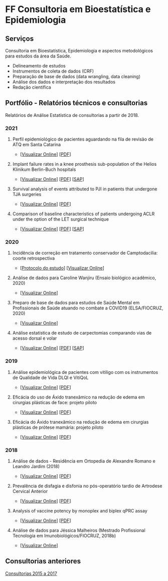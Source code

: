 # FF Consultoria em Bioestatística e Epidemiologia

## Serviços

Consultoria em Bioestatística, Epidemiologia e aspectos metodológicos para estudos da área da Saúde.

- Delineamento de estudos
- Instrumentos de coleta de dados (CRF)
- Preparação de base de dados (data wrangling, data cleaning)
- Análise dos dados e interpretação dos resultados
- Redação científica

## Portfólio - Relatórios técnicos e consultorias

Relatórios de Análise Estatística de consultorias a partir de 2018.
<!-- Em algumas consultorias a interpretação dos resultados foi comunicada em reunião, sem a emissão de relatório formal. -->
<!-- Nesses casos, o link mostra apenas os resultados brutos (tabelas e figuras). -->

<!-- 1. title -->
<!--     - [[Visualizar Online]()] -->
<!--     [[PDF]()] -->
<!--     [[SAP]()] -->


### 2021

1. Perfil epidemiológico de pacientes aguardando na fila de revisão de ATQ em Santa Catarina
   - [[Visualizar Online](https://github.com/philsf-biostat/analise_dados_FP_2021a/blob/main/report/analise_dados_FP_2021a-v01.md)]
   [[PDF](https://github.com/philsf-biostat/analise_dados_FP_2021a/blob/main/report/analise_dados_FP_2021a-v01.pdf?raw=true)]

1. Implant failure rates in a knee prosthesis sub-population of the Helios Klinikum Berlin-Buch hospitals
    - [[Visualizar Online](https://github.com/philsf-biostat/analise_dados_JF_2021/blob/main/report/analise_dados_JF_2021-v02.md)]
    [[PDF](https://github.com/philsf-biostat/analise_dados_JF_2021/blob/main/report/analise_dados_JF_2021-v02.pdf?raw=true)]
    [[SAP](https://github.com/philsf-biostat/analise_dados_JF_2021/blob/main/report/SAP_analise_dados_JF_2021-v01.pdf?raw=true)]

1. Survival analysis of events attributed to PJI in patients that undergone TJA surgeries
    - [[Visualizar Online](https://github.com/philsf-biostat/analise_dados_LT_2021/blob/master/report/analise_dados_LT_2021-v01.md)]
    [[PDF](https://github.com/philsf-biostat/analise_dados_LT_2021/blob/master/report/analise_dados_LT_2021-v01.pdf?raw=true)]

1. Comparison of baseline characteristics of patients undergoing ACLR under the option of the LET surgical technique
    - [[Visualizar Online](https://github.com/philsf-biostat/SAR-2021-004-TV/blob/main/report/SAR-2021-004-TV-v01.md)]
    [[PDF](https://github.com/philsf-biostat/SAR-2021-004-TV/blob/main/report/SAR-2021-004-TV-v01.pdf?raw=true)]
    [[SAP](https://github.com/philsf-biostat/SAR-2021-004-TV/blob/main/report/SAP-2021-004-TV-v01.pdf?raw=true)]


### 2020

1. Incidência de correção em tratamento conservador de Camptodacilia: coorte retrospectiva
    - [[Protocolo do estudo](https://docs.google.com/document/d/1zP3gHyTGvFkuKGh59t9Mqt87xMId9_UE/export?format=pdf)]
    [[Visualizar Online](https://github.com/philsf-biostat/analise_dados_MC_2020)]

1. Análise de dados para Caroline Wanjiru (Ensaio biológico acadêmico, 2020)
    - [[Visualizar Online](https://github.com/philsf-biostat/analise_dados_CW_2020)]

1. Preparo de base de dados para estudos de Saúde Mental em Profissionais de Saúde atuando no combate a COVID19 (ELSA/FIOCRUZ, 2020)
    - [[Visualizar Online](https://github.com/philsf/dataclean-SMPS-covid19)]

1. Análise estatística de estudo de carpectomias comparando vias de acesso dorsal e volar
    - [[Visualizar Online](https://github.com/philsf-biostat/analise_dados_DM_2020/blob/master/report/analise_dados_DM_2020-v01.md)]
    [[PDF](https://github.com/philsf-biostat/analise_dados_DM_2020/blob/master/report/analise_dados_DM_2020-v01.pdf?raw=true)]
    [[SAP](https://github.com/philsf-biostat/analise_dados_DM_2020/blob/master/report/SAP_analise_dados_DM_2020-v01.pdf?raw=true)]

### 2019

1. Análise epidemiológica de pacientes com vitiligo com os instrumentos de Qualidade de Vida DLQI e VitiQoL
    - [[Visualizar Online](https://github.com/philsf-biostat/analise_dados_FCA_2019/blob/master/report/analise_dados_FCA_2019-v01.md)]
    [[PDF](https://github.com/philsf-biostat/analise_dados_FCA_2019/blob/master/report/analise_dados_FCA_2019-v01.pdf?raw=true)]

1. Eficácia do uso de Áxido tranexâmico na redução de edema em cirurgias plásticas de face: projeto piloto
    - [[Visualizar Online](https://github.com/philsf-biostat/analise_dados_VL_2019a/blob/master/report/analise_dados_VL_2019a-v01.md)]
    [[PDF](https://github.com/philsf-biostat/analise_dados_VL_2019a/blob/master/report/analise_dados_VL_2019a-v01.pdf?raw=true)]

1. Eficácia do Áxido tranexâmico na redução de edema em cirurgias plásticas de prótese mamária: projeto piloto
    - [[Visualizar Online](https://github.com/philsf-biostat/analise_dados_VL_2019b/blob/master/report/analise_dados_VL_2019b-v01.md)]
    [[PDF](https://github.com/philsf-biostat/analise_dados_VL_2019b/blob/master/report/analise_dados_VL_2019b-v01.pdf?raw=true)]

### 2018

1. Análise de dados - Residência em Ortopedia de Alexandre Romano e Leandro Jardim (2018)
    - [[Visualizar Online](https://github.com/philsf-biostat/analise_dados_AL_2018/blob/master/report/analise_dados_AL_2018-v01.md)]
    [[PDF](https://github.com/philsf-biostat/analise_dados_AL_2018/blob/master/report/analise_dados_AL_2018-v01.docx?raw=true)]

1. Prevalência de disfagia e disfonia no pós-operatório tardio de Artrodese Cervical Anterior
    - [[Visualizar Online](https://github.com/philsf-biostat/analise_dados_FC_2018a/blob/master/report/analise_dados_FC_2018a-v01.md)]
    [[PDF](https://github.com/philsf-biostat/analise_dados_FC_2018a/blob/master/report/analise_dados_FC_2018a-v01.pdf?raw=true)]

1. Analysis of vaccine potency by monoplex and biplex qPRC assay
      - [[Visualizar Online](https://github.com/philsf-biostat/analise_dados_JM_2018a/blob/master/report/analise_dados_JM_2018a-v01.md)]
      [[PDF](https://github.com/philsf-biostat/analise_dados_JM_2018a/blob/master/report/analise_dados_JM_2018a-v01.pdf?raw=true)]

1. Análise de dados para Jéssica Malheiros (Mestrado Profissional Tecnologia em Imunobiológicos/FIOCRUZ, 2018b)
    - [[Visualizar Online](https://github.com/philsf-biostat/analise_dados_JM_2018b)]

## Consultorias anteriores

[Consultorias 2015 a 2017](Anteriores.md)
